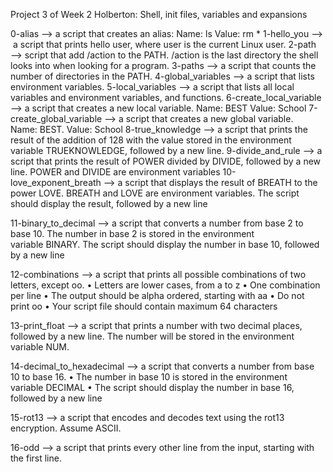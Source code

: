 Project 3 of Week 2 Holberton: Shell, init files, variables and expansions

0-alias —> a script that creates an alias: Name: ls Value: rm *
1-hello_you —->  a script that prints hello user, where user is the current Linux user.
2-path —> script that add /action to the PATH. /action is the last directory the shell looks into when looking for a program.
3-paths —> a script that counts the number of directories in the PATH.
4-global_variables —> a script that lists environment variables.
5-local_variables —> a script that lists all local variables and environment variables, and functions.
6-create_local_variable —> a script that creates a new local variable. Name: BEST Value: School
7-create_global_variable —> a script that creates a new global variable. Name: BEST. Value: School
8-true_knowledge —> a script that prints the result of the addition of 128 with the value stored in the environment variable TRUEKNOWLEDGE, followed by a new line.
9-divide_and_rule —> a script that prints the result of POWER divided by DIVIDE, followed by a new line. POWER and DIVIDE are environment variables
10-love_exponent_breath —> a script that displays the result of BREATH to the power LOVE. BREATH and LOVE are environment variables. The script should display the result, followed by a new line

11-binary_to_decimal —> a script that converts a number from base 2 to base 10. The number in base 2 is stored in the environment variable BINARY. The script should display the number in base 10, followed by a new line

12-combinations —> a script that prints all possible combinations of two letters, except oo.
	•	Letters are lower cases, from a to z
	•	One combination per line
	•	The output should be alpha ordered, starting with aa
	•	Do not print oo
	•	Your script file should contain maximum 64 characters

13-print_float —> a script that prints a number with two decimal places, followed by a new line.
The number will be stored in the environment variable NUM.

14-decimal_to_hexadecimal —> a script that converts a number from base 10 to base 16.
	•	The number in base 10 is stored in the environment variable DECIMAL
	•	The script should display the number in base 16, followed by a new line

15-rot13 —> a script that encodes and decodes text using the rot13 encryption. Assume ASCII.

16-odd —> a script that prints every other line from the input, starting with the first line.





